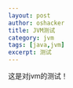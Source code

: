 ```yaml
---
layout: post
author: oshacker
title: JVM测试
category: jvm
tags: [java,jvm]
excerpt: 测试
---
```


这是对jvm的测试！
